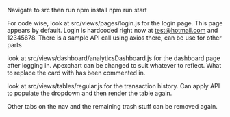 Navigate to src then run
npm install
npm run start


For code wise,
look at src/views/pages/login.js for the login page. This page appears by default.
Login is hardcoded right now at test@hotmail.com and 12345678.
There is a sample API call using axios there, can be use for other parts

look at src/views/dashboard/analyticsDashboard.js for the dashboard page after logging in.
Apexchart can be changed to suit whatever to reflect. What to replace the card with has been commented in.

look at src/views/tables/regular.js for the transaction history.
Can apply API to populate the dropdown and then render the table again.

Other tabs on the nav and the remaining trash stuff can be removed again.
